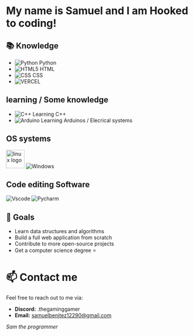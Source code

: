 # My name is Samuel and I am Hooked to coding!

## 📚 Knowledge

- ![Python](https://img.shields.io/badge/Python-3776AB?style=flat-square&logo=python&logoColor=white) Python
- ![HTML5](https://img.shields.io/badge/HTML5-E34F26?style=flat-square&logo=html5&logoColor=white) HTML
- ![CSS](https://img.shields.io/badge/CSS3-1572B6?style=for-the-badge&logo=css3&logoColor=white) CSS
- ![VERCEL](https://img.shields.io/badge/Vercel-000000.svg?style=for-the-badge&logo=Vercel&logoColor=white)

## learning / Some knowledge
- ![C++](https://img.shields.io/badge/C++-00599C?style=flat-square&logo=c%2B%2B&logoColor=white) Learning C++
- ![Arduino](https://img.shields.io/badge/Arduino-00878F.svg?style=for-the-badge&logo=Arduino&logoColor=white) Learning Arduinos / Elecrical systems


## OS systems
<img src="https://github.com/Samuel12209/Samuel12209/assets/157180807/0eeefa8d-29eb-46ff-8342-bf3dc62c82ba" alt="linux logo" width="50"> ![Windows](https://shields.io/badge/Windows--9cf?logo=Windows&style=social) 

## Code editing Software 
![Vscode](https://img.shields.io/badge/Vscode-007ACC?style=for-the-badge&logo=visualstudiocode&logoColor=white)
![Pycharm](https://img.shields.io/badge/PyCharm-000000.svg?style=for-the-badge&logo=PyCharm&logoColor=white)

## 🌱 Goals

- Learn data structures and algorithms
- Build a full web application from scratch
- Contribute to more open-source projects
- Get a computer science degree ⭐

# 📫 Contact me

Feel free to reach out to me via:

- **Discord:** .thegaminggamer
- **Email:** samuelbenitez12290@gmail.com

*Sam the programmer*
